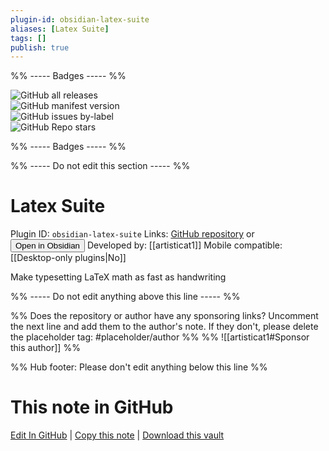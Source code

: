 ```yaml
---
plugin-id: obsidian-latex-suite
aliases: [Latex Suite]
tags: []
publish: true
---
```


%% ----- Badges ----- %%

![GitHub all releases](https://img.shields.io/github/downloads/artisticat1/obsidian-latex-suite/total?color=573E7A&logo=github&style=for-the-badge)  
![GitHub manifest version](https://img.shields.io/github/manifest-json/v/artisticat1/obsidian-latex-suite?color=573E7A&logo=github&style=for-the-badge)  
![GitHub issues by-label](https://img.shields.io/github/issues/artisticat1/obsidian-latex-suite/help%20wanted?color=573E7A&logo=github&style=for-the-badge)  
![GitHub Repo stars](https://img.shields.io/github/stars/artisticat1/obsidian-latex-suite?color=573E7A&logo=github&style=for-the-badge)

%% ----- Badges ----- %%

%% ----- Do not edit this section ----- %%

# Latex Suite

Plugin ID: `obsidian-latex-suite`
Links: [GitHub repository](https://github.com/artisticat1/obsidian-latex-suite) or [<button id=HH>Open in Obsidian</button>](obsidian://show-plugin?id=obsidian-latex-suite)
Developed by: [[artisticat1]]
Mobile compatible: [[Desktop-only plugins|No]]

Make typesetting LaTeX math as fast as handwriting

%% ----- Do not edit anything above this line ----- %%

%% Does the repository or author have any sponsoring links? Uncomment the next line and add them to the author's note. If they don't, please delete the placeholder tag: #placeholder/author %%
%% ![[artisticat1#Sponsor this author]] %%

%% Hub footer: Please don't edit anything below this line %%

# This note in GitHub

<span class="git-footer">[Edit In GitHub](https://github.dev/obsidian-community/obsidian-hub/blob/main/02%20-%20Community%20Expansions/02.05%20All%20Community%20Expansions/Plugins/obsidian-latex-suite.md "git-hub-edit-note") | [Copy this note](https://raw.githubusercontent.com/obsidian-community/obsidian-hub/main/02%20-%20Community%20Expansions/02.05%20All%20Community%20Expansions/Plugins/obsidian-latex-suite.md "git-hub-copy-note") | [Download this vault](https://github.com/obsidian-community/obsidian-hub/archive/refs/heads/main.zip "git-hub-download-vault") </span>
